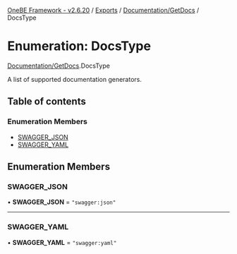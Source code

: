 [OneBE Framework - v2.6.20](../README.md) / [Exports](../modules.md) / [Documentation/GetDocs](../modules/Documentation_GetDocs.md) / DocsType

# Enumeration: DocsType

[Documentation/GetDocs](../modules/Documentation_GetDocs.md).DocsType

A list of supported documentation generators.

## Table of contents

### Enumeration Members

- [SWAGGER\_JSON](Documentation_GetDocs.DocsType.md#swagger_json)
- [SWAGGER\_YAML](Documentation_GetDocs.DocsType.md#swagger_yaml)

## Enumeration Members

### SWAGGER\_JSON

• **SWAGGER\_JSON** = ``"swagger:json"``

___

### SWAGGER\_YAML

• **SWAGGER\_YAML** = ``"swagger:yaml"``
